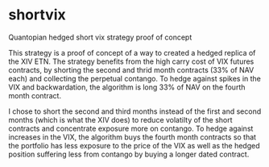 # shortvix
Quantopian hedged short vix strategy proof of concept


This strategy is a proof of concept of a way to created a hedged replica of the XIV ETN. The strategy benefits from the high carry cost of VIX futures contracts, by shorting the second and thrid month contracts (33% of NAV each) and collecting the perpetual contango. To hedge against spikes in the VIX and backwardation, the algorithm is long 33% of NAV on the fourth month contract.

I chose to short the second and third months instead of the first and second months (which is what the XIV does) to reduce volatilty of the short contracts and concentrate exposure more on contango. To hedge against increases in the VIX, the algorithm buys the fourth month contracts so that the portfolio has less exposure to the price of the VIX as well as the hedged position suffering less from contango by buying a longer dated contract.
